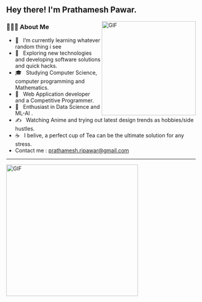 <h2> Hey there! I'm Prathamesh Pawar.</h2>
<img align="right" alt="GIF" src="https://drive.google.com/uc?export=view&id=1s1dTbllENdMMdKe7EL3lTV6grtCwbzl8" width="250"/>
 
<h3> 👨🏻‍💻 About Me </h3>

- 🔭 &nbsp; I’m currently learning whatever random thing i see
- 🤔 &nbsp; Exploring new technologies and developing software solutions and quick hacks.
- 🎓 &nbsp; Studying Computer Science, computer programming and Mathematics.
- 💼 &nbsp; Web Application developer and a Competitive Programmer.
- 🌱 &nbsp; Enthusiast in Data Science and ML-AI .
- ✍️ &nbsp; Watching Anime and trying out latest design trends as hobbies/side hustles.
- ☕ &nbsp; I belive, a perfect cup of Tea can be the ultimate solution for any stress. 
- Contact me : prathamesh.rjpawar@gmail.com

<hr>
<!-- <img align="right" alt="GIF" src="https://github-readme-stats.vercel.app/api?username=Prathamesh111-netizen&show_icons=true&theme=tokyonight" width="350"/> -->
<img  alt="GIF" src="https://github-readme-stats.vercel.app/api/top-langs/?username=Prathamesh111-netizen&layout=compact" width="350"/>





